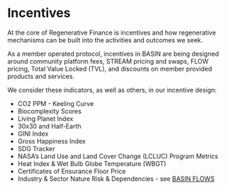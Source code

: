 # Incentives

At the core of Regenerative Finance is incentives and how regenerative mechanisms can be built into the activities and outcomes we seek.

As a member operated protocol, incentives in BASIN are being designed around community platform fees, STREAM pricing and swaps, FLOW pricing, Total Value Locked (TVL), and discounts on member provided products and services.

We consider these indicators, as well as others, in our incentive design:

* CO2 PPM - Keeling Curve
* Biocomplexity Scores
* Living Planet Index
* 30x30 and Half-Earth
* GINI Index
* Gross Happiness Index
* SDG Tracker
* NASA’s Land Use and Land Cover Change (LCLUC) Program Metrics
* Heat Index & Wet Bulb Globe Temperature (WBGT)
* Certificates of Ensurance Floor Price
* Industry & Sector Nature Risk & Dependencies - see [BASIN FLOWS](../contracts/flows/)
